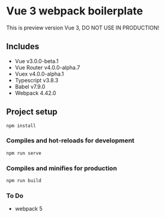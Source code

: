 # Vue 3 webpack boilerplate

This is preview version Vue 3, DO NOT USE IN PRODUCTION!

## Includes

- Vue v3.0.0-beta.1
- Vue Router v4.0.0-alpha.7
- Vuex v4.0.0-alpha.1
- Typescript v3.8.3
- Babel v7.9.0
- Webpack 4.42.0


## Project setup
```
npm install
```

### Compiles and hot-reloads for development
```
npm run serve
```

### Compiles and minifies for production
```
npm run build
```

### To Do
- webpack 5
